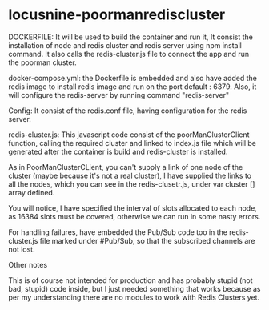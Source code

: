 # locusnine-poormanrediscluster
DOCKERFILE: It will be used to build the container and run it, It consist the installation of node and redis cluster and redis server using npm install command.
It also calls the redis-cluster.js file to connect the app and run the poorman cluster.

docker-compose.yml: the Dockerfile is embedded and also have added the redis image to install redis image and run on the port default : 6379.
Also, it will configure the redis-server by running command "redis-server"

Config: It consist of the redis.conf file, having configuration for the redis server.

redis-cluster.js: This javascript code consist of the poorManClusterClient function, calling the required cluster and linked to index.js file which will be generated after the container is build and redis-cluster is installed. 

As in PoorManClusterCLient, you can't supply a link of one node of the cluster (maybe because it's not a real cluster), I have supplied the links to all the nodes, which you can see in the redis-clusetr.js, under var cluster [] array defined.

You will notice, I have specified the interval of slots allocated to each node, as 16384 slots must be covered, otherwise we can run in some nasty errors.

For handling failures, have embedded the Pub/Sub code too in the redis-cluster.js file marked under #Pub/Sub, so that the subscribed channels are not lost.

Other notes

This is of course not intended for production and has probably stupid (not bad, stupid) code inside, but I just needed something that works because as per my understanding there are no modules to work with Redis Clusters yet.
